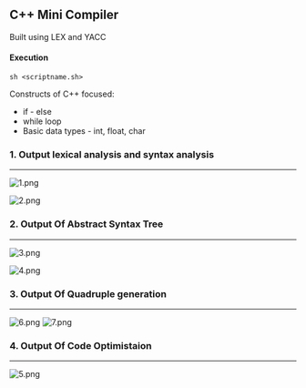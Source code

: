 ## C++ Mini Compiler  

Built using LEX and YACC

#### Execution
```sh <scriptname.sh>```

Constructs of C++ focused:
- if - else
- while loop
- Basic data types - int, float, char
### 1. Output lexical analysis and syntax analysis
---------------
![1.png](/img/1.png)

![2.png](/img/2.png)


### 2. Output Of Abstract Syntax Tree
----------
![3.png](/img/3.png)

![4.png](/img/4.png)

### 3. Output Of Quadruple generation
----------
![6.png](/img/6.png)
![7.png](/img/7.png)

### 4. Output Of Code Optimistaion
----------
![5.png](/img/5.png)

